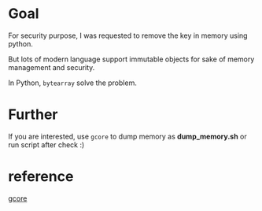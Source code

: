 # Goal

For security purpose, I was requested to remove the key in memory using python.

But lots of modern language support immutable objects for sake of memory management and security.

In Python, `bytearray` solve the problem.

# Further

If you are interested, use `gcore` to dump memory as **dump_memory.sh** or run script after check :)

# reference
[gcore](https://man7.org/linux/man-pages/man1/gcore.1.html)
